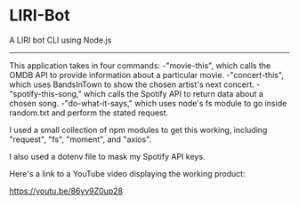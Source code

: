 # LIRI-Bot
A LIRI bot CLI using Node.js

---

This application takes in four commands:
-"movie-this", which calls the OMDB API to provide information about a particular movie.
-"concert-this", which uses BandsInTown to show the chosen artist's next concert.
-"spotify-this-song," which calls the Spotify API to return data about a chosen song.
-"do-what-it-says," which uses node's fs module to go inside random.txt and perform the stated request.

I used a small collection of npm modules to get this working, including "request", "fs", "moment", and "axios".

I also used a dotenv file to mask my Spotify API keys.

Here's a link to a YouTube video displaying the working product:

https://youtu.be/86yv9Z0up28
